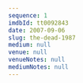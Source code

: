 ```yaml
---
sequence: 1
imdbId: tt0092843
date: 2007-09-06
slug: the-dead-1987
medium: null
venue: null
venueNotes: null
mediumNotes: null
---
```


